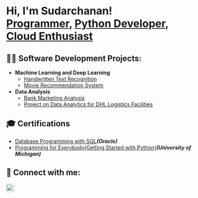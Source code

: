 <h1>Hi, I'm Sudarchanan! <br/><a href="https://github.com/Sudarchanan">Programmer</a>, <a href="https://www.linkedin.com/in/sudarchananms/">Python Developer</a>, <a href="">Cloud Enthusiast</a></h1>

<h2>👨‍💻 Software Development Projects:</h2>

- <b>Machine Learning and Deep Learning</b>
  - [Handwritten Text Recognition](https://github.com/Sudarchanan/HandWritten-Text-Recognition)
  - [Movie Recommendation System](https://github.com/Sudarchanan/Movie-Recommendation)
- <b>Data Analysis</b>
  - [Bank Marketing Analysis](https://github.com/joshmadakor1/Sentinel-Lab)
  - [Project on Data Analytics for DHL Logistics Facilities](https://github.com/Sudarchanan/IBM-Project-2455-1658471854)
 
<h2>🎓 Certifications</h2>

- [Database Programming with SQL](https://drive.google.com/file/d/1YpeT9TB03BEvzk9yGrbGVGNmT2Ksmj8x/view?usp=drive_link)<b><i>(Oracle)</b></i>
- [Programming for Everybody(Getting Started with Python)](https://coursera.org/share/6416e2af39713a5d12e059749d78b703)<b><i>(University of Michigan)</b></i>


<h2> 🤳 Connect with me:</h2>

[<img align="left" alt="LinkedIn" width="22px" src="https://cdn.jsdelivr.net/npm/simple-icons@v3/icons/linkedin.svg" />][linkedin]

[linkedin]:https://www.linkedin.com/in/sudarchananms/
<!--
**Sudarchanan/Sudarchanan** is a ✨ _special_ ✨ repository because its `README.md` (this file) appears on your GitHub profile.

Here are some ideas to get you started:

- 🔭 I’m currently working on ...
- 🌱 I’m currently learning ...
- 👯 I’m looking to collaborate on ...
- 🤔 I’m looking for help with ...
- 💬 Ask me about ...
- 📫 How to reach me: ...
- 😄 Pronouns: ...
- ⚡ Fun fact: ...
-->
